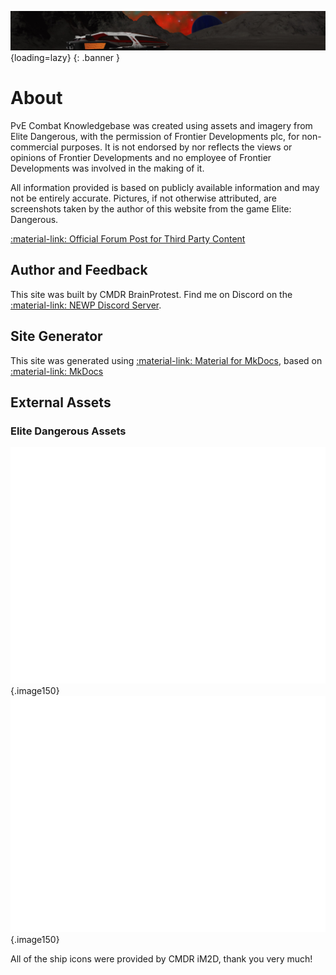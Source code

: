 ![Banner](assets/banners/banner1.jpg){loading=lazy}
{: .banner }

# About

PvE Combat Knowledgebase was created using assets and imagery from Elite Dangerous, with the permission of Frontier Developments plc, for non-commercial purposes. It is not endorsed by nor reflects the views or opinions of Frontier Developments and no employee of Frontier Developments was involved in the making of it.

All information provided is based on publicly available information and may not be entirely accurate. Pictures, if not otherwise attributed, are screenshots taken by the author of this website from the game Elite: Dangerous.

[:material-link: Official Forum Post for Third Party Content](https://forums.frontier.co.uk/threads/elite-dangerous-media-usage-rules.510879/)

## Author and Feedback

This site was built by CMDR BrainProtest. Find me on Discord on the [:material-link: NEWP Discord Server](https://discord.gg/newp).

## Site Generator

This site was generated using [:material-link: Material for MkDocs](https://squidfunk.github.io/mkdocs-material/), based on [:material-link: MkDocs](https://www.mkdocs.org/)

## External Assets
### Elite Dangerous Assets
![Ship Icon](assets/ships/Dolphin.svg){.image150}
![Ship Icon](assets/ships/Vulture.svg){.image150}

All of the ship icons were provided by CMDR iM2D, thank you very much!